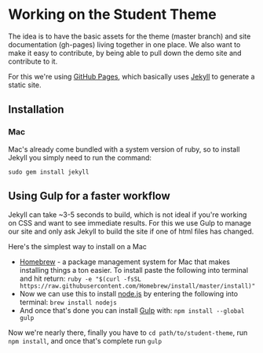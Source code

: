 Working on the Student Theme
=======================

The idea is to have the basic assets for the theme (master branch) and site documentation (gh-pages) living together in one place. We also want to make it easy to contribute, by being able to pull down the demo site and contribute to it.

For this we're using [GitHub Pages](https://pages.github.com), which basically uses [Jekyll](http://jekyllrb.com/) to generate a static site.

## Installation

### Mac
Mac's already come bundled with a system version of ruby, so to install Jekyll you simply need to run the command:

    sudo gem install jekyll

## Using Gulp for a faster workflow

Jekyll can take ~3-5 seconds to build, which is not ideal if you're working on CSS and want to see immediate results. For this we use Gulp to manage our site and only ask Jekyll to build the site if one of html files has changed.

Here's the simplest way to install on a Mac
- [Homebrew](http://brew.sh) - a package management system for Mac that makes installing things a ton easier. To install paste the following into terminal and hit return:
`ruby -e "$(curl -fsSL https://raw.githubusercontent.com/Homebrew/install/master/install)"`
- Now we can use this to install [node.js](http://nodejs.org) by entering the following into terminal: `brew install nodejs`
- And once that's done you can install [Gulp](http://gulpjs.com) with: `npm install --global gulp`

Now we're nearly there, finally you have to `cd path/to/student-theme`, run `npm install`, and once that's complete run `gulp`
